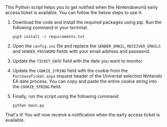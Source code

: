 
This Python script helps you to get notified when the Nintendoworld early access ticket is available. You can follow the below steps to use it:

1. Download the code and install the required packages using pip. Run the following command in your terminal:
    
    ```pip3 install -r requirements.txt```
    
2. Open the `config.ini` file and replace the `SENDER_EMAIL`, `RECEIVER_EMAILS` and `SENDER_PASSWORD` fields with your email address and password.
3. Update the `TICKET_DATE` field with the date you want to monitor.
4. Update the `COOKIE_STRING` field with the cookie from the `PurchaseTicket.aspx` request header of the Universal selection Nintendo EA date process. You can copy and paste the entire cookie string into the `COOKIE_STRING` field.
5. Finally, run the script using the following command:
    
    ```python main.py```
    

That's it! You will now receive a notification when the early access ticket is available.
